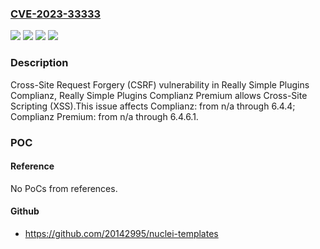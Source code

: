 ### [CVE-2023-33333](https://cve.mitre.org/cgi-bin/cvename.cgi?name=CVE-2023-33333)
![](https://img.shields.io/static/v1?label=Product&message=Complianz%20Premium&color=blue)
![](https://img.shields.io/static/v1?label=Product&message=Complianz&color=blue)
![](https://img.shields.io/static/v1?label=Version&message=n%2Fa&color=blue)
![](https://img.shields.io/static/v1?label=Vulnerability&message=CWE-352%20Cross-Site%20Request%20Forgery%20(CSRF)&color=brighgreen)

### Description

Cross-Site Request Forgery (CSRF) vulnerability in Really Simple Plugins Complianz, Really Simple Plugins Complianz Premium allows Cross-Site Scripting (XSS).This issue affects Complianz: from n/a through 6.4.4; Complianz Premium: from n/a through 6.4.6.1.

### POC

#### Reference
No PoCs from references.

#### Github
- https://github.com/20142995/nuclei-templates

